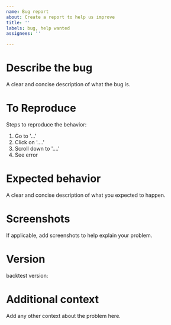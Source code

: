 ```yaml
---
name: Bug report
about: Create a report to help us improve
title: ''
labels: bug, help wanted
assignees: ''

---
```


# Describe the bug
A clear and concise description of what the bug is.

# To Reproduce
Steps to reproduce the behavior:
1. Go to '...'
2. Click on '....'
3. Scroll down to '....'
4. See error

# Expected behavior
A clear and concise description of what you expected to happen.

# Screenshots
If applicable, add screenshots to help explain your problem.

# Version
backtest version: 


# Additional context
Add any other context about the problem here.
